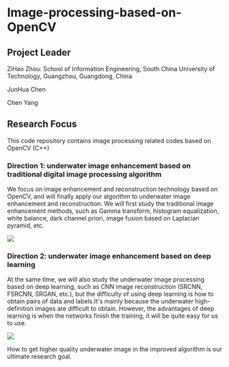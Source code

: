 # Image-processing-based-on-OpenCV

## Project Leader
ZiHao Zhou:  School of Information Engineering, South China University of Technology, Guangzhou, Guangdong, China 
             
JunHua Chen

Chen Yang


## Research Focus
This code repository contains image processing related codes based on OpenCV (C++)

### Direction 1: underwater image enhancement based on traditional digital image processing algorithm
We focus on image enhancement and reconstruction technology based on OpenCV, and will finally apply our algorithm to underwater image enhancement and reconstruction. We will first study the traditional image enhancement methods, such as Gamma transform, histogram equalization, white balance, dark channel priori, image fusion based on Laplacian pyramid, etc. 

![](https://github.com/ZZH0/Image-processing-based-on-OpenCV/blob/master/Image%20for%20readme/display_tra.png)

### Direction 2: underwater image enhancement based on deep learning 
At the same time, we will also study the underwater image processing based on deep learning, such as CNN image reconstruction (SRCNN, FSRCNN, SRGAN, etc.), but the difficulty of using deep learning is how to obtain pairs of data and labels.It's mainly because the underwater high-definition images are difficult to obtain. However, the advantages of deep learning is when the networks finish the training, it will be quite easy for us to use. 

![](https://github.com/ZZH0/Image-processing-based-on-OpenCV/blob/master/Image%20for%20readme/display_dl.png)

How to get higher quality underwater image in the improved algorithm is our ultimate research goal.




